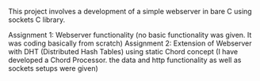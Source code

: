 This project involves a development of a simple webserver in bare C using sockets C library.

Assignment 1: Webserver functionality (no basic functionality was given. It was coding basically from scratch)
Assignment 2: Extension of Webserver with DHT (Distributed Hash Tables) using static Chord concept (I have developed a Chord Processor. the data and http functionality as well as sockets setups were given)